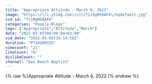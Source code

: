 ```yaml
---
title: "Appropriate Attitude - March 6, 2022"
image: "https:\/\/i.ytimg.com\/vi\/Tii9gM50AF0\/hqdefault.jpg"
vid_id: "Tii9gM50AF0"
categories: "People-Blogs"
tags: ["Appropriate","Attitude","March"]
date: "2022-03-07T04:09:04+03:00"
vid_date: "2022-03-06T18:14:58Z"
duration: "PT1H26M15S"
viewcount: "21"
likeCount: "0"
dislikeCount: ""
channel: "Ewa Beach Baptist"
---
```

{% raw %}Appropriate Attitude - March 6, 2022 {% endraw %}

